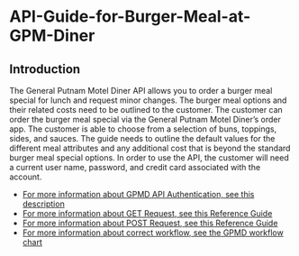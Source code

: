# API-Guide-for-Burger-Meal-at-GPM-Diner

## Introduction
The General Putnam Motel Diner API allows you to order a burger meal special for lunch and request minor changes. The burger meal options and their related costs need to be outlined to the customer. The customer can order the burger meal special via the General Putnam Motel Diner’s order app. The customer is able to choose from a selection of buns, toppings, sides, and sauces. The guide needs to outline the default values for the different meal attributes and any additional cost that is beyond the standard burger meal special options. In order to use the API, the customer will need a current user name, password, and credit card associated with the account.


* [For more information about GPMD API Authentication, see this description](https://github.com/Stefanie-Saffern/API-Guide-for-Burger-Meal-at-GPM-Diner/blob/main/authentication)  
* [For more information about GET Request, see this Reference Guide](https://github.com/Stefanie-Saffern/API-Guide-for-Burger-Meal-at-GPM-Diner/blob/main/GET%20Request)  
* [For more information about POST Request, see this Reference Guide](https://github.com/Stefanie-Saffern/API-Guide-for-Burger-Meal-at-GPM-Diner/blob/main/POST)  
* [For more information about correct workflow, see the GPMD workflow chart](https://github.com/Stefanie-Saffern/API-Guide-for-Burger-Meal-at-GPM-Diner/blob/main/Workflow.Final.PNG)
